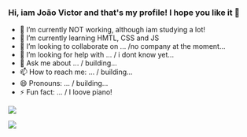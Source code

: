 ### Hi, iam João Victor and that's my profile! I hope you like it 👋

- 🔭 I’m currently NOT working, although iam studying a lot! 
- 🌱 I’m currently learning HMTL, CSS and JS
- 👯 I’m looking to collaborate on ... /no company at the moment...
- 🤔 I’m looking for help with ... / i dont know yet...
- 💬 Ask me about ... / building...
- 📫 How to reach me: ... / building...
- 😄 Pronouns: ... / building...
- ⚡ Fun fact: ... / I loove piano!

<div>
  <a href="mailto:silva.farias@academico.ifpb.edu.br"> <img src = "https://img.shields.io/badge/Gmail-D14836?style=for-the-badge&logo=gmail&logoColor=white" target="_blank" > </a>
  
  <a href="https://www.instagram.com/jvsfarias"> <img src = "https://img.shields.io/badge/Instagram-E4405F?style=for-the-badge&logo=instagram&logoColor=white" target="_blank" > </a>
  
</div>
